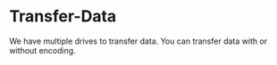# Transfer-Data
We have multiple drives to transfer data. You can transfer data with or without encoding.
